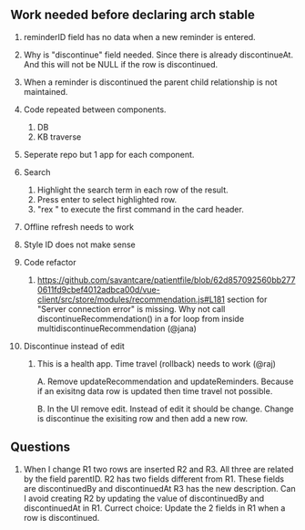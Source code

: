 ## Work needed before declaring arch stable

1. reminderID field has no data when a new reminder is entered.

2. Why is "discontinue" field needed. Since there is already discontinueAt. And this will not be NULL if the row is discontinued.

3. When a reminder is discontinued the parent child relationship is not maintained.

4. Code repeated between components.
   1. DB  
   2. KB traverse

5. Seperate repo but 1 app for each component.

6. Search 
   1. Highlight the search term in each row of the result.
   2. Press enter to select highlighted row.
   3. "rex " to execute the first command in the card header.

7. Offline refresh needs to work

8. Style ID does not make sense

9. Code refactor

   1. https://github.com/savantcare/patientfile/blob/62d857092560bb2770611fd9cbef4012adbca00d/vue-client/src/store/modules/recommendation.js#L181 section for "Server connection error" is missing. Why not call discontinueRecommendation() in a for loop from inside multidiscontinueRecommendation (@jana)

9. Discontinue instead of edit

   1. This is a health app. Time travel (rollback) needs to work (@raj)

      A. Remove updateRecommendation and updateReminders. Because if an exisitng data row is updated then time travel not possible.
      
      B. In the UI remove edit. Instead of edit it should be change. Change is discontinue the exisiting row and then add a new row.


## Questions

1. When I change R1 two rows are inserted R2 and R3.
All three are related by the field parentID.
R2 has two fields different from R1. These fields are discontinuedBy and discontinuedAt
R3 has the new description.
Can I avoid creating R2 by updating the value of discontinuedBy and discontinuedAt in R1.
Currect choice: Update the 2 fields in R1 when a row is discontinued.